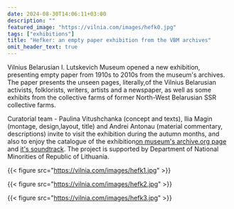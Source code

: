 ```yaml
---
date: 2024-08-30T14:06:11+03:00
description: ""
featured_image: "https://vilnia.com/images/hefk0.jpg"
tags: ["exhibitions"]
title: "Hefker: an empty paper exhibition from the VBM archives"
omit_header_text: true
---
```


Vilnius Belarusian I. Lutskevich Museum opened a new exhibition, presenting empty paper from 1910s to 2010s from the museum's archives. The paper presents the unseen pages, literally,of the Vilnius Belarusian activists, folklorists, writers, artists and a newspaper, as well as some exhibits from the collective farms of former North-West Belarusian SSR collective farms. 

Curatorial team - Paulina Vitushchanka (concept and texts), Ilia Magin (montage, design,layout, title) and Andrei Antonau (material commentary, descriptions) invite to visit the exhibition during the autumn months, and also to enjoy the catalogue of the exhibition[on museum's archive.org page](https://archive.org/details/vbm-hefker-catalog) and [it's soundtrack](https://archive.org/details/bd-silence-of-urucche). The project is supported by Department of National Minorities of Republic of Lithuania.

{{< figure src="https://vilnia.com/images/hefk1.jpg" >}}


{{< figure src="https://vilnia.com/images/hefk2.jpg" >}}


{{< figure src="https://vilnia.com/images/hefk3.jpg" >}}


